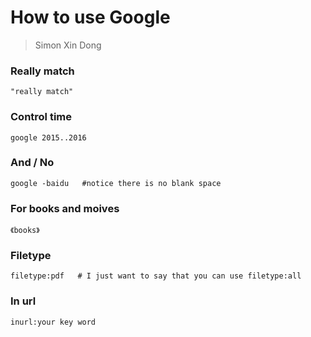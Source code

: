 # How to use Google
> Simon Xin Dong

### Really match    
	"really match"

### Control time
	google 2015..2016
	
### And / No
	google -baidu   #notice there is no blank space

### For books and moives
	《books》
### Filetype
	filetype:pdf   # I just want to say that you can use filetype:all
### In url
	inurl:your key word
